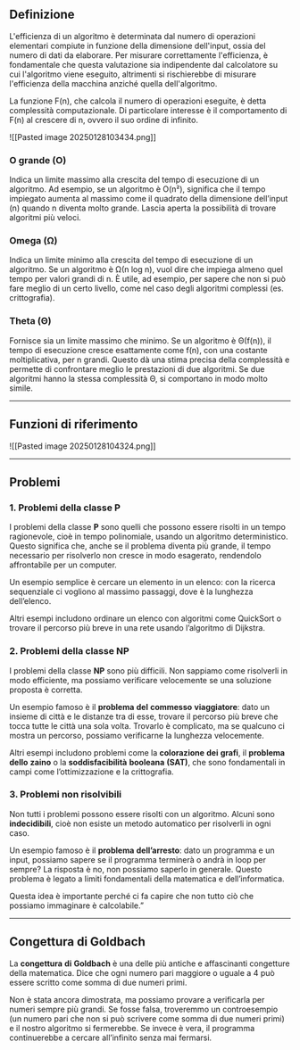 
## Definizione

L'efficienza di un algoritmo è determinata dal numero di operazioni elementari compiute in funzione della dimensione dell'input, ossia del numero di dati da elaborare. Per misurare correttamente l'efficienza, è fondamentale che questa valutazione sia indipendente dal calcolatore su cui l'algoritmo viene eseguito, altrimenti si rischierebbe di misurare l'efficienza della macchina anziché quella dell'algoritmo.

La funzione F(n), che calcola il numero di operazioni eseguite, è detta complessità computazionale. Di particolare interesse è il comportamento di F(n) al crescere di n, ovvero il suo ordine di infinito.

![[Pasted image 20250128103434.png]]
  

### O grande (O)

Indica un limite massimo alla crescita del tempo di esecuzione di un algoritmo. Ad esempio, se un algoritmo è O(n²), significa che il tempo impiegato aumenta al massimo come il quadrato della dimensione dell’input (n) quando n diventa molto grande. Lascia aperta la possibilità di trovare algoritmi più veloci.

### Omega (Ω)

Indica un limite minimo alla crescita del tempo di esecuzione di un algoritmo. Se un algoritmo è Ω(n log n), vuol dire che impiega almeno quel tempo per valori grandi di n. È utile, ad esempio, per sapere che non si può fare meglio di un certo livello, come nel caso degli algoritmi complessi (es. crittografia).

### Theta (Θ)

Fornisce sia un limite massimo che minimo. Se un algoritmo è Θ(f(n)), il tempo di esecuzione cresce esattamente come f(n), con una costante moltiplicativa, per n grandi. Questo dà una stima precisa della complessità e permette di confrontare meglio le prestazioni di due algoritmi. Se due algoritmi hanno la stessa complessità Θ, si comportano in modo molto simile.

---
## Funzioni di riferimento

![[Pasted image 20250128104324.png]]

---
## Problemi

### 1. Problemi della classe P

I problemi della classe **P** sono quelli che possono essere risolti in un tempo ragionevole, cioè in tempo polinomiale, usando un algoritmo deterministico. Questo significa che, anche se il problema diventa più grande, il tempo necessario per risolverlo non cresce in modo esagerato, rendendolo affrontabile per un computer.

Un esempio semplice è cercare un elemento in un elenco: con la ricerca sequenziale ci vogliono al massimo passaggi, dove è la lunghezza dell’elenco.

Altri esempi includono ordinare un elenco con algoritmi come QuickSort o trovare il percorso più breve in una rete usando l’algoritmo di Dijkstra.

### 2. Problemi della classe NP

I problemi della classe **NP** sono più difficili. Non sappiamo come risolverli in modo efficiente, ma possiamo verificare velocemente se una soluzione proposta è corretta.

Un esempio famoso è il **problema** **del** **commesso** **viaggiatore**: dato un insieme di città e le distanze tra di esse, trovare il percorso più breve che tocca tutte le città una sola volta. Trovarlo è complicato, ma se qualcuno ci mostra un percorso, possiamo verificarne la lunghezza velocemente.

Altri esempi includono problemi come la **colorazione** **dei** **grafi**, il **problema** **dello** **zaino** o la **soddisfacibilità** **booleana** **(SAT)**, che sono fondamentali in campi come l’ottimizzazione e la crittografia.

### 3. Problemi non risolvibili

Non tutti i problemi possono essere risolti con un algoritmo. Alcuni sono **indecidibili**, cioè non esiste un metodo automatico per risolverli in ogni caso.

Un esempio famoso è il **problema** **dell’arresto**: dato un programma e un input, possiamo sapere se il programma terminerà o andrà in loop per sempre? La risposta è no, non possiamo saperlo in generale. Questo problema è legato a limiti fondamentali della matematica e dell’informatica.

Questa idea è importante perché ci fa capire che non tutto ciò che possiamo immaginare è calcolabile.”

---
## Congettura di Goldbach

La **congettura** **di** **Goldbach** è una delle più antiche e affascinanti congetture della matematica. Dice che ogni numero pari maggiore o uguale a 4 può essere scritto come somma di due numeri primi.

Non è stata ancora dimostrata, ma possiamo provare a verificarla per numeri sempre più grandi. Se fosse falsa, troveremmo un controesempio (un numero pari che non si può scrivere come somma di due numeri primi) e il nostro algoritmo si fermerebbe. Se invece è vera, il programma continuerebbe a cercare all’infinito senza mai fermarsi.
